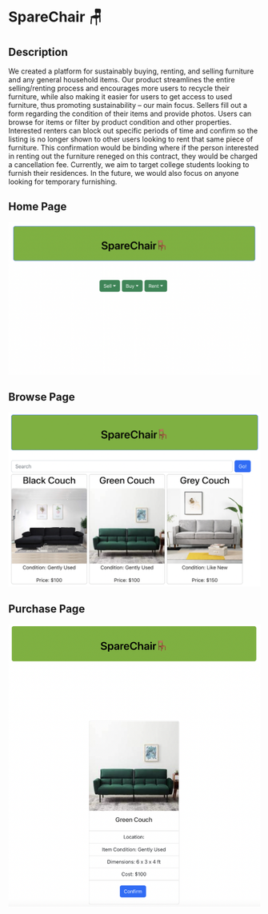 # SpareChair :chair:

## Description
We created a platform for sustainably buying, renting, and selling furniture and any general household items. Our product streamlines the entire selling/renting process and encourages more users to recycle their furniture, while also making it easier for users to get access to used furniture, thus promoting sustainability – our main focus. Sellers fill out a form regarding the condition of their items and provide photos. Users can browse for items or filter by product condition and other properties. Interested renters can block out specific periods of time and confirm so the listing is no longer shown to other users looking to rent that same piece of furniture. This confirmation would be binding where if the person interested in renting out the furniture reneged on this contract, they would be charged a cancellation fee. Currently, we aim to target college students looking to furnish their residences. In the future, we would also focus on anyone looking for temporary furnishing.

## Home Page
![home](images/home.png)

## Browse Page
![browse](images/browse.png)

## Purchase Page
![transaction](images/transaction.png)
